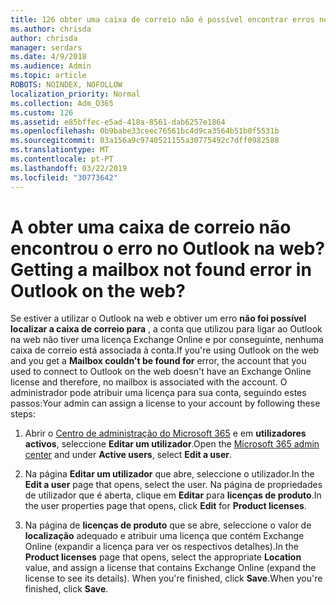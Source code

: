 ```yaml
---
title: 126 obter uma caixa de correio não é possível encontrar erros no OWA?
ms.author: chrisda
author: chrisda
manager: serdars
ms.date: 4/9/2018
ms.audience: Admin
ms.topic: article
ROBOTS: NOINDEX, NOFOLLOW
localization_priority: Normal
ms.collection: Adm_O365
ms.custom: 126
ms.assetid: e85bffec-e5ad-418a-8561-dab6257e1864
ms.openlocfilehash: 0b9babe33ceec76561bc4d9ca3564b51b0f5531b
ms.sourcegitcommit: 03a156a9c9740521155a30775492c7dff0982588
ms.translationtype: MT
ms.contentlocale: pt-PT
ms.lasthandoff: 03/22/2019
ms.locfileid: "30773642"
---
```

# <a name="getting-a-mailbox-not-found-error-in-outlook-on-the-web"></a><span data-ttu-id="cf1dc-102">A obter uma caixa de correio não encontrou o erro no Outlook na web?</span><span class="sxs-lookup"><span data-stu-id="cf1dc-102">Getting a mailbox not found error in Outlook on the web?</span></span>

<span data-ttu-id="cf1dc-103">Se estiver a utilizar o Outlook na web e obtiver um erro **não foi possível localizar a caixa de correio para** , a conta que utilizou para ligar ao Outlook na web não tiver uma licença Exchange Online e por conseguinte, nenhuma caixa de correio está associada à conta.</span><span class="sxs-lookup"><span data-stu-id="cf1dc-103">If you're using Outlook on the web and you get a **Mailbox couldn't be found for** error, the account that you used to connect to Outlook on the web doesn't have an Exchange Online license and therefore, no mailbox is associated with the account.</span></span> <span data-ttu-id="cf1dc-104">O administrador pode atribuir uma licença para sua conta, seguindo estes passos:</span><span class="sxs-lookup"><span data-stu-id="cf1dc-104">Your admin can assign a license to your account by following these steps:</span></span> 
  
1. <span data-ttu-id="cf1dc-105">Abrir o [Centro de administração do Microsoft 365](https://portal.office.com/adminportal/home#/homepage) e em **utilizadores activos**, seleccione **Editar um utilizador**.</span><span class="sxs-lookup"><span data-stu-id="cf1dc-105">Open the [Microsoft 365 admin center](https://portal.office.com/adminportal/home#/homepage) and under **Active users**, select **Edit a user**.</span></span>
    
2. <span data-ttu-id="cf1dc-106">Na página **Editar um utilizador** que abre, seleccione o utilizador.</span><span class="sxs-lookup"><span data-stu-id="cf1dc-106">In the **Edit a user** page that opens, select the user.</span></span> <span data-ttu-id="cf1dc-107">Na página de propriedades de utilizador que é aberta, clique em **Editar** para **licenças de produto**.</span><span class="sxs-lookup"><span data-stu-id="cf1dc-107">In the user properties page that opens, click **Edit** for **Product licenses**.</span></span>
    
3. <span data-ttu-id="cf1dc-108">Na página de **licenças de produto** que se abre, seleccione o valor de **localização** adequado e atribuir uma licença que contém Exchange Online (expandir a licença para ver os respectivos detalhes).</span><span class="sxs-lookup"><span data-stu-id="cf1dc-108">In the **Product licenses** page that opens, select the appropriate **Location** value, and assign a license that contains Exchange Online (expand the license to see its details).</span></span> <span data-ttu-id="cf1dc-109">When you're finished, click **Save**.</span><span class="sxs-lookup"><span data-stu-id="cf1dc-109">When you're finished, click **Save**.</span></span>
    

